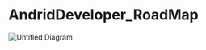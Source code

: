 # AndridDeveloper_RoadMap

![Untitled Diagram](https://user-images.githubusercontent.com/67318248/89289708-51327380-d675-11ea-9efd-eb385a4dee06.png)
